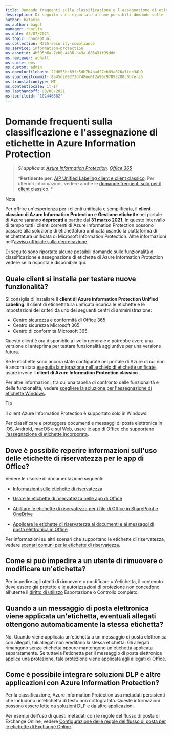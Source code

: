 ```yaml
---
title: Domande frequenti sulla classificazione e l'assegnazione di etichette - AIP
description: Di seguito sono riportate alcune possibili domande sulle funzionalità di classificazione e assegnazione di etichette di Azure Information Protection vedere se la risposta è disponibile qui.
author: batamig
ms.author: bagol
manager: rkarlin
ms.date: 03/07/2021
ms.topic: conceptual
ms.collection: M365-security-compliance
ms.service: information-protection
ms.assetid: 4b595b6a-7eb0-4438-b49a-686431f95ddd
ms.reviewer: adhall
ms.suite: ems
ms.custom: admin
ms.openlocfilehash: 22d655bc69fc5db7b4bad27eb09a826a1fde34b9
ms.sourcegitcommit: 8a45d209273d748ee0f2a96c97893288c0b7efa5
ms.translationtype: MT
ms.contentlocale: it-IT
ms.lasthandoff: 03/08/2021
ms.locfileid: "102446882"
---
```

# <a name="frequently-asked-questions-about-classification-and-labeling-in-azure-information-protection"></a>Domande frequenti sulla classificazione e l'assegnazione di etichette in Azure Information Protection

>***Si applica a**: [Azure Information Protection](https://azure.microsoft.com/pricing/details/information-protection), [Office 365](https://download.microsoft.com/download/E/C/F/ECF42E71-4EC0-48FF-AA00-577AC14D5B5C/Azure_Information_Protection_licensing_datasheet_EN-US.pdf)*
>
>***Pertinente per**: [AIP Unified Labeling client e client classico](faqs.md#whats-the-difference-between-the-azure-information-protection-classic-and-unified-labeling-clients). Per ulteriori informazioni, vedere anche le [domande frequenti solo per il client classico](faqs-classic.md). *

>[!NOTE] 
> Per offrire un'esperienza per i clienti unificata e semplificata, il **client classico di Azure Information Protection** e **Gestione etichette** nel portale di Azure saranno **deprecati** a partire dal **31 marzo 2021**. In questo intervallo di tempo tutti i clienti correnti di Azure Information Protection possono passare alla soluzione di etichettatura unificata usando la piattaforma di etichettatura unificata di Microsoft Information Protection. Altre informazioni nell'[avviso ufficiale sulla deprecazione](https://aka.ms/aipclassicsunset).

Di seguito sono riportate alcune possibili domande sulle funzionalità di classificazione e assegnazione di etichette di Azure Information Protection  vedere se la risposta è disponibile qui. 

## <a name="which-client-do-i-install-for-testing-new-functionality"></a>Quale client si installa per testare nuove funzionalità?

Si consiglia di installare il **client di Azure Information Protection Unified Labeling**. Il client di etichettatura unificata Scarica le etichette e le impostazioni dei criteri da uno dei seguenti centri di amministrazione: 

- Centro sicurezza e conformità di Office 365
- Centro sicurezza Microsoft 365
- Centro di conformità Microsoft 365.

Questo client è ora disponibile a livello generale e potrebbe avere una versione di anteprima per testare funzionalità aggiuntive per una versione futura.

Se le etichette sono ancora state configurate nel portale di Azure di cui non è ancora stata [eseguita la migrazione nell'archivio di etichette unificate](configure-policy-migrate-labels.md), usare invece il **client di Azure Information Protection classico** .

Per altre informazioni, tra cui una tabella di confronto delle funzionalità e delle funzionalità, vedere [scegliere la soluzione per l'assegnazione di etichette Windows](rms-client/use-client.md#choose-your-windows-labeling-solution).

> [!TIP]
> Il client Azure Information Protection è supportato solo in Windows. 
>
> Per classificare e proteggere documenti e messaggi di posta elettronica in iOS, Android, macOS e sul Web, usare le [app di Office che supportano l'assegnazione di etichette incorporata](/microsoft-365/compliance/sensitivity-labels-office-apps#support-for-sensitivity-label-capabilities-in-apps). 
> 

## <a name="where-can-i-find-information-about-using-sensitivity-labels-for-office-apps"></a>Dove è possibile reperire informazioni sull'uso delle etichette di riservatezza per le app di Office?

Vedere le risorse di documentazione seguenti:

- [Informazioni sulle etichette di riservatezza](/microsoft-365/compliance/sensitivity-labels) 

- [Usare le etichette di riservatezza nelle app di Office](/microsoft-365/compliance/sensitivity-labels-office-apps)

- [Abilitare le etichette di riservatezza per i file di Office in SharePoint e OneDrive](/microsoft-365/compliance/sensitivity-labels-sharepoint-onedrive-files)

- [Applicare le etichette di riservatezza ai documenti e ai messaggi di posta elettronica in Office](https://support.office.com/article/Apply-sensitivity-labels-to-your-documents-and-email-within-Office-2f96e7cd-d5a4-403b-8bd7-4cc636bae0f9#ID0EBFAAA=Office_365)

Per informazioni su altri scenari che supportano le etichette di riservatezza, vedere [scenari comuni per le etichette di riservatezza](/microsoft-365/compliance/get-started-with-sensitivity-labels#common-scenarios-for-sensitivity-labels).

## <a name="how-do-i-prevent-somebody-from-removing-or-changing-a-label"></a>Come si può impedire a un utente di rimuovere o modificare un'etichetta?

Per impedire agli utenti di rimuovere o modificare un'etichetta, il contenuto deve essere già protetto e le autorizzazioni di protezione non concedono all'utente il [diritto di utilizzo](configure-usage-rights.md) Esportazione o Controllo completo. 

## <a name="when-an-email-is-labeled-do-any-attachments-automatically-get-the-same-labeling"></a>Quando a un messaggio di posta elettronica viene applicata un'etichetta, eventuali allegati ottengono automaticamente la stessa etichetta?

No. Quando viene applicata un'etichetta a un messaggio di posta elettronica con allegati, tali allegati non ereditano la stessa etichetta. Gli allegati rimangono senza etichetta oppure mantengono un'etichetta applicata separatamente. Se tuttavia l'etichetta per il messaggio di posta elettronica applica una protezione, tale protezione viene applicata agli allegati di Office.

## <a name="how-can-dlp-solutions-and-other-applications-integrate-with-azure-information-protection"></a>Come è possibile integrare soluzioni DLP e altre applicazioni con Azure Information Protection?

Per la classificazione, Azure Information Protection usa metadati persistenti che includono un'etichetta di testo non crittografata. Queste informazioni possono essere lette da soluzioni DLP e da altre applicazioni. 

Per esempi dell'uso di questi metadati con le regole del flusso di posta di Exchange Online, vedere [Configurazione delle regole del flusso di posta per le etichette di Exchange Online](configure-exo-rules.md).